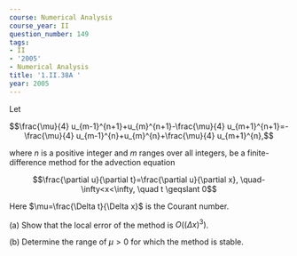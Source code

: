 ```yaml
---
course: Numerical Analysis
course_year: II
question_number: 149
tags:
- II
- '2005'
- Numerical Analysis
title: '1.II.38A '
year: 2005
---
```



Let

$$\frac{\mu}{4} u_{m-1}^{n+1}+u_{m}^{n+1}-\frac{\mu}{4} u_{m+1}^{n+1}=-\frac{\mu}{4} u_{m-1}^{n}+u_{m}^{n}+\frac{\mu}{4} u_{m+1}^{n},$$

where $n$ is a positive integer and $m$ ranges over all integers, be a finite-difference method for the advection equation

$$\frac{\partial u}{\partial t}=\frac{\partial u}{\partial x}, \quad-\infty<x<\infty, \quad t \geqslant 0$$

Here $\mu=\frac{\Delta t}{\Delta x}$ is the Courant number.

(a) Show that the local error of the method is $O\left((\Delta x)^{3}\right)$.

(b) Determine the range of $\mu>0$ for which the method is stable.